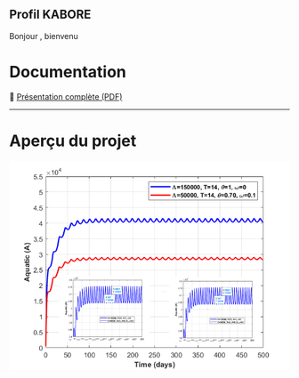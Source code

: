 ## Profil KABORE
Bonjour , bienvenu


# Documentation  <!-- Correction orthographique -->

📂 [Présentation complète (PDF)](/docs/Presentation_KABORE_ABDOULAYE_1.pdf)

---

# Aperçu du projet

![Capture d'interface](/assets/A413.png)
